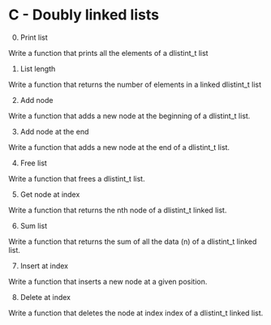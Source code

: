 # C - Doubly linked lists

0. Print list

Write a function that prints all the elements of a dlistint_t list

1. List length

Write a function that returns the number of elements in a linked dlistint_t list

2. Add node

Write a function that adds a new node at the beginning of a dlistint_t list.

3. Add node at the end

Write a function that adds a new node at the end of a dlistint_t list.

4. Free list

Write a function that frees a dlistint_t list.

5. Get node at index

Write a function that returns the nth node of a dlistint_t linked list.

6. Sum list

Write a function that returns the sum of all the data (n) of a dlistint_t linked list.

7. Insert at index

Write a function that inserts a new node at a given position.

8. Delete at index

Write a function that deletes the node at index index of a dlistint_t linked list.
